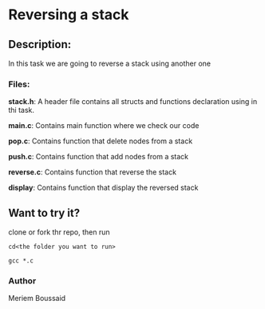 # Reversing a stack

<h2>Description:</h2>

In this task we are going to reverse
a stack using another one

   <h3>Files:</h3>

**stack.h**: A header file contains all structs and functions declaration
using in thi task.

**main.c**: Contains main function where we check our code

**pop.c**: Contains function that delete nodes from a stack

**push.c**: Contains function that add nodes from a stack

**reverse.c**: Contains function that reverse the stack

**display**: Contains function that display the reversed stack

<h2>Want to try it?</h2>

clone or fork thr repo, then run

    cd<the folder you want to run>

    gcc *.c

<h3>Author</h3>
Meriem Boussaid
